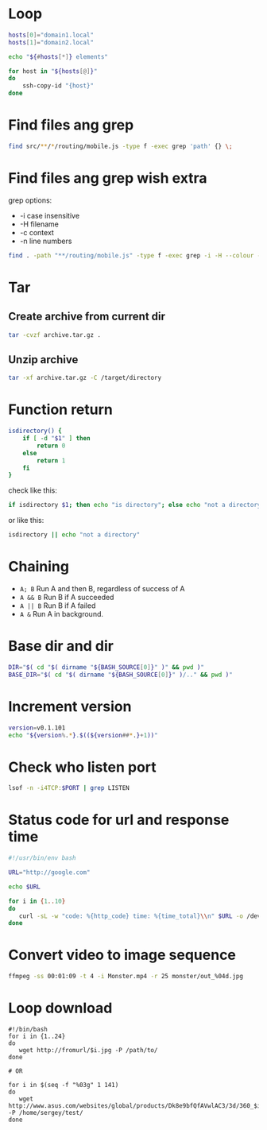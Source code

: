 # Loop

```sh
hosts[0]="domain1.local"
hosts[1]="domain2.local"

echo "${#hosts[*]} elements"

for host in "${hosts[@]}"
do
	ssh-copy-id "{host}"
done
```

# Find files ang grep
```sh
find src/**/*/routing/mobile.js -type f -exec grep 'path' {} \;
```

# Find files ang grep wish extra
grep options:

- -i case insensitive
- -H filename
- -c context
- -n line numbers

```sh
find . -path "**/routing/mobile.js" -type f -exec grep -i -H --colour -C 5 -n 'clients' {} \;
```

# Tar

## Create archive from current dir
```sh
tar -cvzf archive.tar.gz .
```

## Unzip archive
```sh
tar -xf archive.tar.gz -C /target/directory
```

# Function return 
```sh
isdirectory() {
    if [ -d "$1" ] then
        return 0
    else
        return 1
    fi
}
```

check like this:
```sh
if isdirectory $1; then echo "is directory"; else echo "not a directory"; fi
```

or like this:
```sh
isdirectory || echo "not a directory"
```

# Chaining
- `A; B`    Run A and then B, regardless of success of A
- `A && B`  Run B if A succeeded
- `A || B`  Run B if A failed
- `A &`     Run A in background.

# Base dir and dir
```sh
DIR="$( cd "$( dirname "${BASH_SOURCE[0]}" )" && pwd )"
BASE_DIR="$( cd "$( dirname "${BASH_SOURCE[0]}" )/.." && pwd )"
```

# Increment version

```sh
version=v0.1.101
echo "${version%.*}.$((${version##*.}+1))"
```

# Check who listen port

```sh
lsof -n -i4TCP:$PORT | grep LISTEN
```

# Status code for url and response time
```sh
#!/usr/bin/env bash

URL="http://google.com"

echo $URL

for i in {1..10}
do
   curl -sL -w "code: %{http_code} time: %{time_total}\\n" $URL -o /dev/null
done
```

# Convert video to image sequence
```sh
ffmpeg -ss 00:01:09 -t 4 -i Monster.mp4 -r 25 monster/out_%04d.jpg
```
# Loop download
```
#!/bin/bash
for i in {1..24}
do
   wget http://fromurl/$i.jpg -P /path/to/
done

# OR

for i in $(seq -f "%03g" 1 141)
do
   wget http://www.asus.com/websites/global/products/Dk8e9bfQfAVwlAC3/3d/360_$i.jpg -P /home/sergey/test/
done
```
